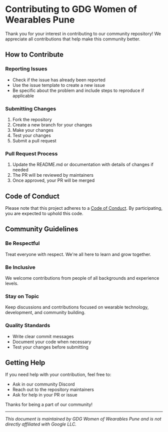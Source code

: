 # Contributing to GDG Women of Wearables Pune

Thank you for your interest in contributing to our community repository! We appreciate all contributions that help make this community better.

## How to Contribute

### Reporting Issues
- Check if the issue has already been reported
- Use the issue template to create a new issue
- Be specific about the problem and include steps to reproduce if applicable

### Submitting Changes
1. Fork the repository
2. Create a new branch for your changes
3. Make your changes
4. Test your changes
5. Submit a pull request

### Pull Request Process
1. Update the README.md or documentation with details of changes if needed
2. The PR will be reviewed by maintainers
3. Once approved, your PR will be merged

## Code of Conduct

Please note that this project adheres to a [Code of Conduct](CODE_OF_CONDUCT.md). By participating, you are expected to uphold this code.

## Community Guidelines

### Be Respectful
Treat everyone with respect. We're all here to learn and grow together.

### Be Inclusive
We welcome contributions from people of all backgrounds and experience levels.

### Stay on Topic
Keep discussions and contributions focused on wearable technology, development, and community building.

### Quality Standards
- Write clear commit messages
- Document your code when necessary
- Test your changes before submitting

## Getting Help

If you need help with your contribution, feel free to:
- Ask in our community Discord
- Reach out to the repository maintainers
- Ask for help in your PR or issue

Thanks for being a part of our community!

---

*This document is maintained by GDG Women of Wearables Pune and is not directly affiliated with Google LLC.*